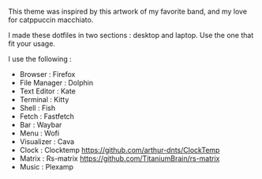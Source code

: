 This theme was inspired by this artwork of my favorite band, and my love for catppuccin macchiato.

I made these dotfiles in two sections : desktop and laptop. Use the one that fit your usage.

I use the following :

 - Browser : Firefox
 - File Manager : Dolphin
 - Text Editor : Kate
 - Terminal : Kitty
 - Shell : Fish
 - Fetch : Fastfetch
 - Bar : Waybar
 - Menu : Wofi
 - Visualizer : Cava
 - Clock : Clocktemp https://github.com/arthur-dnts/ClockTemp
 - Matrix : Rs-matrix https://github.com/TitaniumBrain/rs-matrix
 - Music : Plexamp
